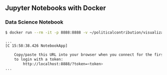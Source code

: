 ## Jupyter Notebooks with Docker
### Data Science Notebook
```bash
$ docker run --rm -it -p 8888:8888 -v ~/politicalcontribution/visualizations/<xxx>:/home/jovyan/work jupyter/datascience-notebook

...
[C 15:58:38.426 NotebookApp]

    Copy/paste this URL into your browser when you connect for the first time,
    to login with a token:
        http://localhost:8888/?token=<token>
...
```
